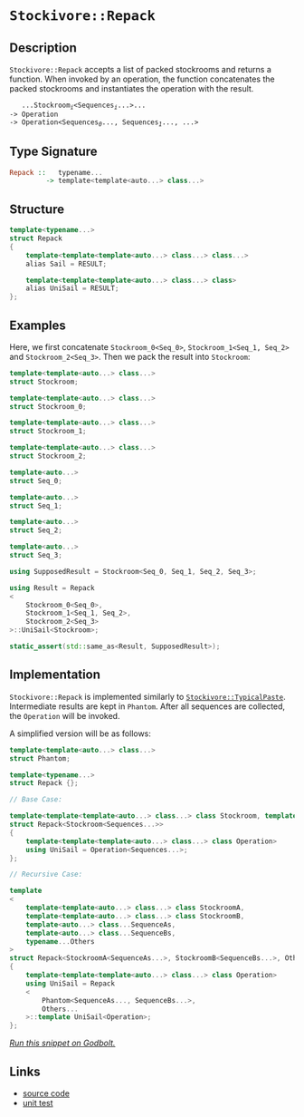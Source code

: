 <!-- Copyright 2024 Feng Mofan
SPDX-License-Identifier: Apache-2.0 -->

# `Stockivore::Repack`

## Description

`Stockivore::Repack` accepts a list of packed stockrooms and returns a function.
When invoked by an operation, the function concatenates the packed stockrooms and instantiates the operation with the result.
<pre><code>   ...Stockroom<sub><i>i</i></sub>&lt;Sequences<sub><i>i</i></sub>...&gt;...
-> Operation
-> Operation&lt;Sequences<sub><i>0</i></sub>..., Sequences<sub><i>1</i></sub>..., ...></code></pre>

## Type Signature

```Haskell
Repack ::   typename... 
         -> template<template<auto...> class...>
```

## Structure

```C++
template<typename...>
struct Repack
{
    template<template<template<auto...> class...> class...>
    alias Sail = RESULT;

    template<template<template<auto...> class...> class>
    alias UniSail = RESULT;
};
```

## Examples

Here, we first concatenate `Stockroom_0<Seq_0>`,  `Stockroom_1<Seq_1, Seq_2>` and `Stockroom_2<Seq_3>`. Then we pack the result into `Stockroom`:

```C++
template<template<auto...> class...>
struct Stockroom;

template<template<auto...> class...>
struct Stockroom_0;

template<template<auto...> class...>
struct Stockroom_1;

template<template<auto...> class...>
struct Stockroom_2;

template<auto...>
struct Seq_0;

template<auto...>
struct Seq_1;

template<auto...>
struct Seq_2;

template<auto...>
struct Seq_3;

using SupposedResult = Stockroom<Seq_0, Seq_1, Seq_2, Seq_3>;

using Result = Repack
<
    Stockroom_0<Seq_0>, 
    Stockroom_1<Seq_1, Seq_2>,
    Stockroom_2<Seq_3>
>::UniSail<Stockroom>;

static_assert(std::same_as<Result, SupposedResult>);
```

## Implementation

`Stockivore::Repack` is implemented similarly to [`Stockivore::TypicalPaste`](./typical_paste.doc.md). Intermediate results are kept in `Phantom`. After all sequences are collected, the `Operation` will be invoked.

A simplified version will be as follows:

```C++
template<template<auto...> class...>
struct Phantom;

template<typename...>
struct Repack {};

// Base Case:

template<template<template<auto...> class...> class Stockroom, template<auto...> class...Sequences>
struct Repack<Stockroom<Sequences...>>
{
    template<template<template<auto...> class...> class Operation>
    using UniSail = Operation<Sequences...>;
};

// Recursive Case:

template
<
    template<template<auto...> class...> class StockroomA,
    template<template<auto...> class...> class StockroomB,
    template<auto...> class...SequenceAs, 
    template<auto...> class...SequenceBs,
    typename...Others
>
struct Repack<StockroomA<SequenceAs...>, StockroomB<SequenceBs...>, Others...>
{
    template<template<template<auto...> class...> class Operation>
    using UniSail = Repack
    <
        Phantom<SequenceAs..., SequenceBs...>,
        Others...
    >::template UniSail<Operation>;
};
```

[*Run this snippet on Godbolt.*](https://godbolt.org/#z:OYLghAFBqd5QCxAYwPYBMCmBRdBLAF1QCcAaPECAMzwBtMA7AQwFtMQByARg9KtQYEAysib0QXACx8BBAKoBnTAAUAHpwAMvAFYTStJg1DIApACYAQuYukl9ZATwDKjdAGFUtAK4sGIAMykrgAyeAyYAHI%2BAEaYxAHSAA6oCoRODB7evgGkyamOAqHhUSyx8f7SdpgO6UIETMQEmT5%2BgVU1AnUNBEWRMXEJtvWNzdltwz1hfaUDFQCUtqhexMjsHASYLIkGGyb%2BbhtbO5h7bkxeRAB013vYANTIBgoK15e3JhoAggoExF4Od2UCEMRBYeysXw%2Bn0O2yYu32BAAnolGKxMK93l8fn8AQAlTCJJjIADWdxMAHYrOSACLgqFQgD0DLuFiYSjudQJIHpXxhx1OfLhJwRm1h8LOF1QGP890ebJeNxlDyeCg5RBJxFQqBYpDugvF5yuitlKteQkwAEcvIxVgpMd9fv8CHd8YSSac6qgNVqwftzVabZgFW8ZfaKRDPnco3rRfyRUchQLY4n9oapcblfLpSb5XcAPIo4hw9L26N3LypIx3OQMPBCJh0Mn%2Ban5wvFgQey3Whi27N0yE0/ufRnM/HIZapABumDVXJ50OTu0h%2ByhZf1woOi43aezmeeu7lzzVXuJmu1n1Iq%2Bj66TCYNkoPpozh9Vnu92psV6jN9TD%2BfT8uf1u1Wb5dS/GM723P8QxzfdriAwMLAUS8vjXZFUTYV48wIBA4jtZdsChbEnRdAkiWJD11VPH1hz9LtA2%2BbNdTfaiP07AMe0wJCmPzHC8L7AcIzXLdbzFDcfwlI0YL3YNbhk1s4nbBhS2jCswmAata3rRs9hbV1yPA05wLLIEQW1djgMwRjrmY%2BjOO440UMjMto2w3DiFk1Do1uEAQHXTS6wbWhTgLRSCmU0N/AjClaSi%2BcGQAKiS5KUoZRlkoAFWwIQMuStKvkSlKivy4dITMfwwkeLwsCbNw0E4xICDtUNIV5ET4zE04d3/LNjSIx0ARYs9fWitrINEuNJPTaSXwEh0cWdIafQAfQ0IcoQkiTupmgD7WIwaqOG5auHWsbOo6ybtrk2a%2BqxAbFsOlazFOhdxt/KS9vujlLVWl6tugz6Fu%2Bi1jr%2B9qprm/bFp%2B564ta17zoh275pI/1lv8F61KrIQvESPJMHQfEFC8WhnV049319Nw0Y0WyQa4OnlrMRmMci0bPixjSiZJsnm1It0KOXNxwKW7VfrokG1plMCvKjUWWFBiXjsZ2HsCcst5aZ9j0bDGVfJrQK6Eok9hveOHSodYtkGW%2BU4gICAfnQXyFDRG3mrcbnSeY3H8cJoMeduOZwQ4BZaE4ABWXg/G4XhUE4YXLGsO4FCWFYZ3MfweFIAhNBDhZiRAcPJEuDRJC4cl/A0cONDMAA2WuzAADkb/ROEkXgWAkDRaejrRSDjjheAUEBaZzjgtAWOBYBgRAQCWAhEguchKDQLY6DiCI0U4VRG9rgBaWvJDuYBkGQO4pEuMxeAJwgSDwJ2Gf4QQRDEdgpBkQRFBUdRx50PQAHciyJE4DwUOEco6537pwPMFxF7OlQFQO4O996H2Pqfc%2BxczB3AgB4Ne9BiBknKlwOYvAx4T1IBAJAq9EjrzIBQCA1DaEgGAFIZmNBSZ4UoNESB0QwgNERCA3gvDmDEERHmaI2hqhjyzqvNggg8wMFoAI3%2BpAsDRC8MAM4tBaDDxjqozYhhgDiBUfgYgUi8DTl0X3TAqhqgXDWFnMIGww4qNoHgaIRZREeCwJA34eBO56OnMQaIKRMDUgMUYNxRhc4LCoAYYACgABqeBMD/1CtHLOT9hCiHEO/LJX81CQN0AzAw0TTCJ0sPodxw9IALFQI1dIui96O10uUqwlgzB91QEE4g98gzwAWO0cKLgGDuE8C0PQIQpglDKHoPIaQBCjD8AzeZ4VegzIGAzIZtQJhLL0NszoEx1n9HiFs3Z4zshnO6McmYpzBmp1WBIMBHBI6kF7rHTgSDd4HyPifM%2BF8sEQFwLfAhGdiGkJiQsXCTAsDxAgPnEAkh/CXAAJz%2BHJJIUuZhJC127uHWuKLW4cHbqQTumdLi1y4LXRuKLG5UqLlwcOaLa5vMgQPIeI9s4xIoTPShc9YFL3oYw/Bm82CcAaCwSc5I95MEzFWLgKLLhcBLtffARBekPw/tk1%2BEhpD5KUIUlRuhmaAKYMAmOzzXnvKgRwGBC8Lh3AQXcCVUqZVyo0gqpVJdsG4Jofgwh/gzAkK5b/SeVDtR%2BriMvBhEamEuulXKIwCquC03YRsDyXCeF8NEYI0gwj%2BHiMkQ4XNsjGAEAUUoyBaiNFaJ0bmrALBDHGL7qY8xljIE2LsRsXNTjMAuL7m4jx/DvFrD7n4gJWcgkhKUOExtkT1LcriUwBJyTUnpNzVkl%2BuS9WyAKT/Puxr9CGJQNYawVTog1Phf3BpAgmktObG06wnTY49L6ZewZfbzHOAgK4PZDMpnFBOXMlICyMgXOWbkEDazplAa2Z%2BjoDAugjHA/s%2BD4UkOTEA7c/Z5ysgQZ%2BNcmD2HiGLGWI8kjLirVss%2BfGt1iaPWKuVRobBwL1UBvBSGieULMAwoGFelxJKyWKtLuSJl5IK6SGxYfBm1r2W2E5WQkOPL4B8vnnA6NwqN5bw4BK1BLAFCTjPpOT1xwfiqpBffPQm6clvx3Z/A1%2B6/6BFNea0BRKqMqIHnauBjrEG6aPvpwzdxjOKtM86HBsb/UZ38MGxTYaUCRajUKxL8RDN42WiF5aYWbbEBYIfPgdB03DwgNwlR%2Bac16PK2IiRUiS3ajkeWxRyiW2YHUZosQda9ENqbaO3graajtpUZ28c3a9G9v7bwQdnjEQjt8b0idvAp2hNnU2hdoa%2BDxKSSktJKIMm8GszqvJu6HNFJyKU4wp7KmDvfde8KuiGSOxPRUiwz7%2B6vqwDdg5fgf2jL/UEUZNzZkrKg%2BkP7qz0iA82bYNDOzuh/a%2BxhyHpyhhw5Q1cxoSOnmkbTljyjEDPM0dy3pgzRmTNCh%2BCxtVJB2OxchaQaFsLKDPMEyAMwir/D%2BHDtXMu3cOfkmpaygng95OjzpwXSQ4dUXh0bnXFFkgUUV3RVwQILj/D466ZwCFobnlX0Fxr4XcWFhBNSM4SQQA)

## Links

- [source code](../../../../conceptrodon/descend/stockivore/repack.hpp)
- [unit test](../../../../tests/unit/stockivore/repack.test.hpp)
